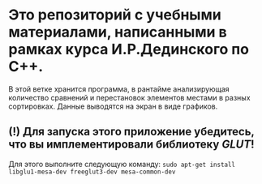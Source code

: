 # Это репозиторий с учебными материалами, написанными в рамках курса И.Р.Дединского по С++.
В этой ветке хранится программа, в рантайме анализирующая количество сравнений и перестановок элементов местами в разных сортировках. Данные выводятся на экран в виде графиков. 


## (!) Для запуска этого приложение убедитесь, что вы имплементировали библиотеку *GLUT*!
Для этого выполните следующую команду: 
`sudo apt-get install libglu1-mesa-dev freeglut3-dev mesa-common-dev`
